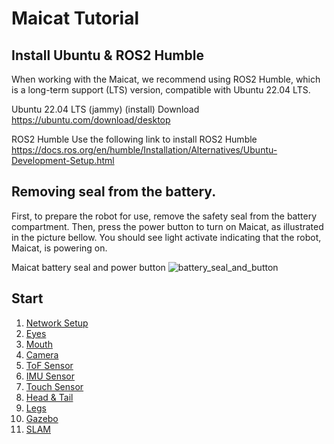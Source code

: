 # Maicat Tutorial

## Install Ubuntu & ROS2 Humble
When working with the Maicat, we recommend using ROS2 Humble, which is a long-term support (LTS) version, compatible with Ubuntu 22.04 LTS.

Ubuntu 22.04 LTS (jammy) (install)
Download https://ubuntu.com/download/desktop 

ROS2 Humble
Use the following link to install ROS2 Humble https://docs.ros.org/en/humble/Installation/Alternatives/Ubuntu-Development-Setup.html


## Removing seal from the battery.
First, to prepare the robot for use, remove the safety seal from the battery compartment. Then, press the power button to turn on Maicat, as illustrated in the picture bellow. You should see light activate indicating that the robot, Maicat, is powering on.


Maicat battery seal and power button
![battery_seal_and_button](https://github.com/macroact/maicat_tutorial/assets/1587168/f6e47978-816f-41d8-91f3-4013a293acf5)


## Start
1. [Network Setup](01_maicat_network/README.md)
2. [Eyes](02_maicat_eyes/README.md)
3. [Mouth](03_maicat_mouth/README.md)
4. [Camera](04_maicat_camera/README.md)
5. [ToF Sensor](05_maicat_tof_sensor/README.md)
6. [IMU Sensor](06_maicat_imu_sensor/README.md)
7. [Touch Sensor](07_maicat_touch_sensor/README.md)
8. [Head & Tail](08_maicat_move_head_and_tail/README.md)
9. [Legs](09_maicat_move_legs/README.md)
10. [Gazebo](10_maicat_gazebo/README.md)
11. [SLAM](11_maicat_slam/README.md)
